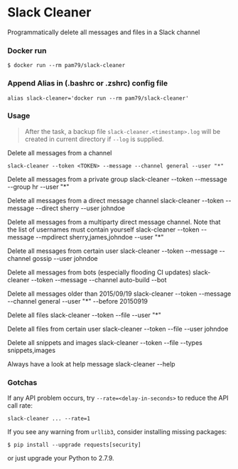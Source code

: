# Slack Cleaner

Programmatically delete all messages and files in a Slack channel

### Docker run

```shell
$ docker run --rm pam79/slack-cleaner
```

### Append Alias in (.bashrc or .zshrc) config file

```shell
alias slack-cleaner='docker run --rm pam79/slack-cleaner'
```

### Usage

>After the task, a backup file `slack-cleaner.<timestamp>.log` will be created in current directory if `--log` is supplied.


Delete all messages from a channel
```shell
slack-cleaner --token <TOKEN> --message --channel general --user "*"
```

Delete all messages from a private group
    slack-cleaner --token <TOKEN> --message --group hr --user "*"

Delete all messages from a direct message channel
    slack-cleaner --token <TOKEN> --message --direct sherry --user johndoe

Delete all messages from a multiparty direct message channel. Note that the list of usernames must contain yourself
    slack-cleaner --token <TOKEN> --message --mpdirect sherry,james,johndoe --user "*"

Delete all messages from certain user
    slack-cleaner --token <TOKEN> --message --channel gossip --user johndoe

Delete all messages from bots (especially flooding CI updates)
    slack-cleaner --token <TOKEN> --message --channel auto-build --bot

Delete all messages older than 2015/09/19
    slack-cleaner --token <TOKEN> --message --channel general --user "*" --before 20150919

Delete all files
    slack-cleaner --token <TOKEN> --file --user "*"

Delete all files from certain user
    slack-cleaner --token <TOKEN> --file --user johndoe

Delete all snippets and images
    slack-cleaner --token <TOKEN> --file --types snippets,images

Always have a look at help message
    slack-cleaner --help

### Gotchas

If any API problem occurs, try `--rate=<delay-in-seconds>` to reduce the API call rate:

```shell
slack-cleaner ... --rate=1
```

If you see any warning from `urllib3`, consider installing missing packages:

```shell
$ pip install --upgrade requests[security]
```

or just upgrade your Python to 2.7.9.
